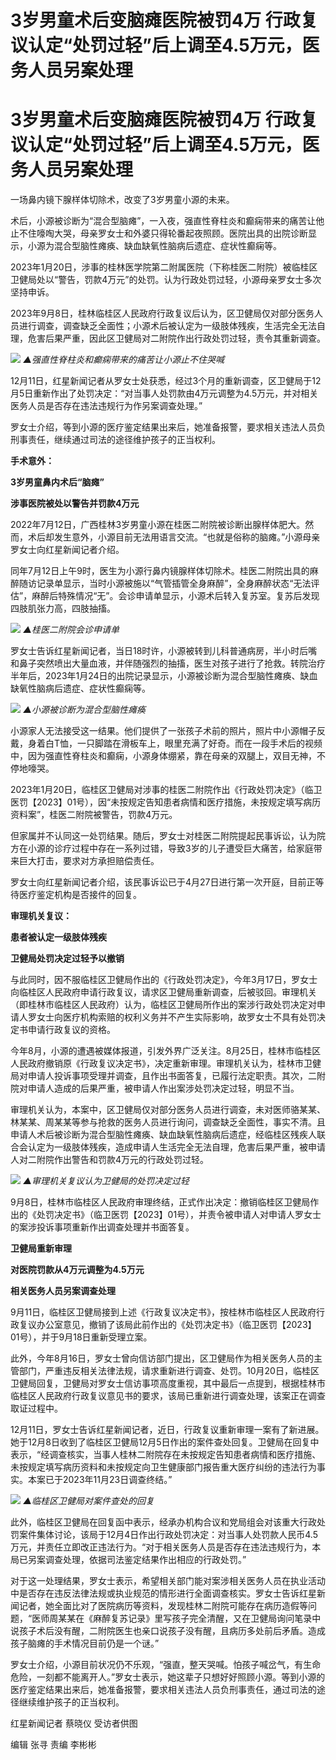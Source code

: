 # 3岁男童术后变脑瘫医院被罚4万 行政复议认定“处罚过轻”后上调至4.5万元，医务人员另案处理

# 3岁男童术后变脑瘫医院被罚4万 行政复议认定“处罚过轻”后上调至4.5万元，医务人员另案处理

一场鼻内镜下腺样体切除术，改变了3岁男童小源的未来。

术后，小源被诊断为“混合型脑瘫”，一入夜，强直性脊柱炎和癫痫带来的痛苦让他止不住嚎啕大哭，母亲罗女士和外婆只得轮番起夜照顾。医院出具的出院诊断显示，小源为混合型脑性瘫痪、缺血缺氧性脑病后遗症、症状性癫痫等。

2023年1月20日，涉事的桂林医学院第二附属医院（下称桂医二附院）被临桂区卫健局处以“警告，罚款4万元”的处罚。认为行政处罚过轻，小源母亲罗女士多次坚持申诉。

2023年9月8日，桂林临桂区人民政府行政复议后认为，区卫健局仅对部分医务人员进行调查，调查缺乏全面性；小源术后被认定为一级肢体残疾，生活完全无法自理，危害后果严重，因此区卫健局对二附院作出行政处罚过轻，责令其重新调查。

![](https://inews.gtimg.com/om_bt/OuDJiUqLr3Bncb0jh3vqZqKOu4cJ92nAY3v8yvhTbulmAAA/1000)
_▲强直性脊柱炎和癫痫带来的痛苦让小源止不住哭喊_

12月11日，红星新闻记者从罗女士处获悉，经过3个月的重新调查，区卫健局于12月5日重新作出了处罚决定：“对当事人处罚款由4万元调整为4.5万元，并对相关医务人员是否存在违法违规行为作另案调查处理。”

罗女士介绍，等到小源的医疗鉴定结果出来后，她准备报警，要求相关违法人员负刑事责任，继续通过司法的途径维护孩子的正当权利。

**手术意外：**

**3岁男童鼻内术后“脑瘫”**

**涉事医院被处以警告并罚款4万元**

2022年7月12日，广西桂林3岁男童小源在桂医二附院被诊断出腺样体肥大。然而，术后却发生意外，小源目前无法用语言交流。“也就是俗称的脑瘫。”小源母亲罗女士向红星新闻记者介绍。

同年7月12日上午9时，医生为小源行鼻内镜腺样体切除术。桂医二附院出具的麻醉随访记录单显示，当时小源被施以“气管插管全身麻醉”，全身麻醉状态“无法评估”，麻醉后特殊情况“无”。会诊申请单显示，小源术后转入复苏室。复苏后发现四肢肌张力高，四肢抽搐。

![](https://inews.gtimg.com/om_bt/O9hUEYlvoD7S2K0chHJwnkEqBb3E_nCVu-41QX5D_l7Z8AA/1000)
_▲桂医二附院会诊申请单_

罗女士告诉红星新闻记者，当日18时许，小源被转到儿科普通病房，半小时后嘴和鼻子突然喷出大量血液，并伴随强烈的抽搐，医生对孩子进行了抢救。转院治疗半年后，2023年1月24日的出院记录显示，小源被诊断为混合型脑性瘫痪、缺血缺氧性脑病后遗症、症状性癫痫等。

![](https://inews.gtimg.com/om_bt/Ou9I7VMkGkghMzjIYY0GJlRYDnBRVND1itqHHtE2pQWbAAA/1000)
_▲小源被诊断为混合型脑性瘫痪_

小源家人无法接受这一结果。他们提供了一张孩子术前的照片，照片中小源帽子反戴，身着白T恤，一只脚踏在滑板车上，眼里充满了好奇。而在一段手术后的视频中，因为强直性脊柱炎和癫痫，小源身体绷紧，靠在母亲的双腿上，双目无神，不停地嚎哭。

2023年1月20日，临桂区卫健局对涉事的桂医二附院作出《行政处罚决定》（临卫医罚【2023】01号），因“未按规定告知患者病情和医疗措施，未按规定填写病历资料案”，桂医二附院被警告，罚款4万元。

但家属并不认同这一处罚结果。随后，罗女士对桂医二附院提起民事诉讼，认为院方在小源的诊疗过程中存在一系列过错，导致3岁的儿子遭受巨大痛苦，给家庭带来巨大打击，要求对方承担赔偿责任。

罗女士向红星新闻记者介绍，该民事诉讼已于4月27日进行第一次开庭，目前正等待医疗鉴定机构是否接件的回复。

**审理机关复议：**

**患者被认定一级肢体残疾**

**卫健局处罚决定过轻予以撤销**

与此同时，因不服临桂区卫健局作出的《行政处罚决定》，今年3月17日，罗女士向临桂区人民政府申请行政复议，请求区卫健局重新调查，后被驳回。审理机关（即桂林市临桂区人民政府）认为，临桂区卫健局所作出的案涉行政处罚决定对申请人罗女士向医疗机构索赔的权利义务并不产生实际影响，故罗女士不具有处罚决定书申请行政复议的资格。

今年8月，小源的遭遇被媒体报道，引发外界广泛关注。8月25日，桂林市临桂区人民政府撤销原《行政复议决定书》，决定重新审理。审理机关认为，桂林市卫健局对申请人投诉事项受理并调查，且作出书面答复，已履行法定职责。其次，二附院对申请人造成的后果严重，被申请人作出案涉处罚决定过轻，明显不当。

审理机关认为，本案中，区卫健局仅对部分医务人员进行调查，未对医师骆某某、林某某、周某某等参与抢救的医务人员进行询问，调查缺乏全面性，事实不清。且申请人术后被诊断为混合型脑性瘫痪、缺血缺氧性脑病后遗症，经临桂区残疾人联合会认定为一级肢体残疾，造成申请人生活完全无法自理，危害后果严重，被申请人对二附院作出警告和罚款4万元的行政处罚过轻。

![](https://inews.gtimg.com/om_bt/OZCRI8ZeaJNrMiQYQ_WUfVHRsT3sReQjM_Hq5FRYaxnWkAA/1000)
_▲审理机关复议认为卫健局的处罚决定过轻_

9月8日，桂林市临桂区人民政府审理终结，正式作出决定：撤销临桂区卫健局作出的《处罚决定书》（临卫医罚【2023】01号），并责令被申请人对申请人罗女士的案涉投诉事项重新作出调查处理并书面答复。

**卫健局重新审理**

**对医院罚款从4万元调整为4.5万元**

**相关医务人员另案调查处理**

9月11日，临桂区卫健局接到上述《行政复议决定书》，按桂林市临桂区人民政府行政复议办公室意见，撤销了该局此前作出的《处罚决定书》（临卫医罚【2023】01号），并于9月18日重新受理立案。

此外，今年8月16日，罗女士曾向信访部门提出，区卫健局作为相关医务人员的主管部门，严重违反相关法律法规，请求重新进行调查、处罚。10月20日，临桂区卫健局回复，卫健局对罗女士信访事项高度重视，其中最后一点提到，根据桂林市临桂区人民政府行政复议意见书的要求，该局已重新进行调查处理，该案正在调查取证过程中。

12月11日，罗女士告诉红星新闻记者，近日，行政复议重新审理一案有了新进展。她于12月8日收到了临桂区卫健局12月5日作出的案件查处回复。卫健局在回复中表示，“经调查核实，当事人桂林二附院存在未按规定告知患者病情和医疗措施、未按规定填写病历资料和未按规定向卫生健康部门报告重大医疗纠纷的违法行为事实。本案已于2023年11月23日调查终结。”

![](https://inews.gtimg.com/om_bt/O1q_jG8qb99UbX5Yk7itrdJdgpHLWBo9s6Bsjq9PZbt7UAA/1000)
_▲临桂区卫健局对案件查处的回复_

此外，临桂区卫健局在回复函中表示，经承办机构合议和党局组会对该重大行政处罚案件集体讨论，该局于12月4日作出行政处罚决定：对当事人处罚款人民币4.5万元，并责任立即改正违法行为。“对于相关医务人员是否存在违法违规行为，本局已另案调查处理，依据司法鉴定结果作出相应的行政处罚。”

对于这一处理结果，罗女士表示，希望相关部门能对案涉相关医务人员在执业活动中是否存在违反法律法规或执业规范的情形进行全面调查核实。罗女士告诉红星新闻记者，她全面比对了医院病历等资料，发现桂林二附院可能存在病历造假等问题，“医师周某某在《麻醉复苏记录》里写孩子完全清醒，又在卫健局询问笔录中说孩子术后没有醒，二附院医生也亲口说孩子没有醒，且病历多处前后矛盾。造成孩子脑瘫的手术情况目前仍是一个谜。”

罗女士介绍，小源目前状况仍不乐观，“强直，整天哭喊。怕孩子喊岔气，有生命危险，一刻都不能离开人。”罗女士表示，她这辈子只想好好照顾小源。等到小源的医疗鉴定结果出来后，她准备报警，要求相关违法人员负刑事责任，通过司法的途径继续维护孩子的正当权利。

红星新闻记者 蔡晓仪 受访者供图

编辑 张寻 责编 李彬彬

